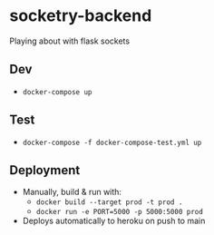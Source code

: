 # socketry-backend
Playing about with flask sockets

## Dev
* `docker-compose up`

## Test
* `docker-compose -f docker-compose-test.yml up`

## Deployment
* Manually, build & run with:
  * `docker build --target prod -t prod .`
  * `docker run -e PORT=5000 -p 5000:5000 prod`
* Deploys automatically to heroku on push to main